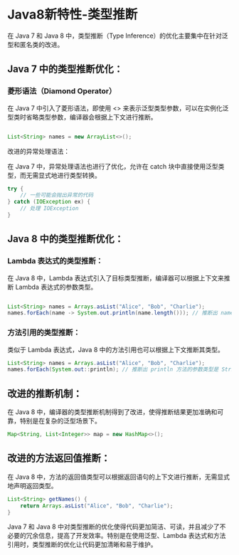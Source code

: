 # Java8新特性-类型推断
在 Java 7 和 Java 8 中，类型推断（Type Inference）的优化主要集中在针对泛型和匿名类的改进。

## Java 7 中的类型推断优化：
### 菱形语法（Diamond Operator）

在 Java 7 中引入了菱形语法，即使用 <> 来表示泛型类型参数，可以在实例化泛型类时省略类型参数，编译器会根据上下文进行推断。

```java

List<String> names = new ArrayList<>();
```
改进的异常处理语法：

在 Java 7 中，异常处理语法也进行了优化，允许在 catch 块中直接使用泛型类型，而无需显式地进行类型转换。

```java
try {
    // 一些可能会抛出异常的代码
} catch (IOException ex) {
    // 处理 IOException
}
```
## Java 8 中的类型推断优化：
### Lambda 表达式的类型推断：

在 Java 8 中，Lambda 表达式引入了目标类型推断，编译器可以根据上下文来推断 Lambda 表达式的参数类型。

```java

List<String> names = Arrays.asList("Alice", "Bob", "Charlie");
names.forEach(name -> System.out.println(name.length())); // 推断出 name 是 String 类型
```
### 方法引用的类型推断：

类似于 Lambda 表达式，Java 8 中的方法引用也可以根据上下文推断其类型。

```java
List<String> names = Arrays.asList("Alice", "Bob", "Charlie");
names.forEach(System.out::println); // 推断出 println 方法的参数类型是 String
````
## 改进的推断机制：

在 Java 8 中，编译器的类型推断机制得到了改进，使得推断结果更加准确和可靠，特别是在复杂的泛型场景下。

```java
Map<String, List<Integer>> map = new HashMap<>();
```
## 改进的方法返回值推断：

在 Java 8 中，方法的返回值类型可以根据返回语句的上下文进行推断，无需显式地声明返回类型。

```java
List<String> getNames() {
    return Arrays.asList("Alice", "Bob", "Charlie");
}
```
Java 7 和 Java 8 中对类型推断的优化使得代码更加简洁、可读，并且减少了不必要的冗余信息，提高了开发效率。特别是在使用泛型、Lambda 表达式和方法引用时，类型推断的优化让代码更加清晰和易于维护。







